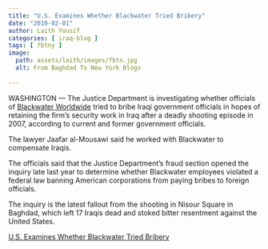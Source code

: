 ```yaml
---
title: "U.S. Examines Whether Blackwater Tried Bribery"
date: "2010-02-01"
author: Laith Yousif
categories: [ iraq-blog ]
tags: [ fbtny ]
image:
  path: assets/laith/images/fbtn.jpg
  alt: From Baghdad To New York Blogs
  
---
```


WASHINGTON — The Justice Department is investigating whether officials of [Blackwater Worldwide](https://topics.nytimes.com/top/news/business/companies/blackwater_usa/index.html?inline=nyt-org "More articles about Blackwater USA.") tried to bribe Iraqi government officials in hopes of retaining the firm’s security work in Iraq after a deadly shooting episode in 2007, according to current and former government officials.

The lawyer Jaafar al-Mousawi said he worked with Blackwater to compensate Iraqis.

The officials said that the Justice Department’s fraud section opened the inquiry late last year to determine whether Blackwater employees violated a federal law banning American corporations from paying bribes to foreign officials.

The inquiry is the latest fallout from the shooting in Nisour Square in Baghdad, which left 17 Iraqis dead and stoked bitter resentment against the United States.

  
[U.S. Examines Whether Blackwater Tried Bribery](https://www.nytimes.com/2010/02/01/world/middleeast/01blackwater.html?sudsredirect=true)
